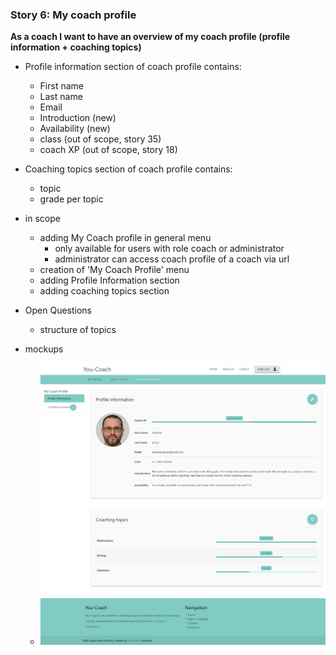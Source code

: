 ### Story 6: My coach profile

**As a coach I want to have an overview of my coach profile (profile information + coaching topics)**

 - Profile information section of coach profile contains:
     - First name
     - Last name
     - Email 
     - Introduction (new)
     - Availability (new)
     - class (out of scope, story 35)
     - coach XP (out of scope, story 18)
     
  - Coaching topics section of coach profile contains:
    - topic
    - grade per topic

  - in scope
      - adding My Coach profile in general menu
        - only available for users with role coach or administrator
        - administrator can access coach profile of a coach via url
      - creation of 'My Coach Profile' menu
      - adding Profile Information section
      - adding coaching topics section


  - Open Questions
       - structure of topics

 - mockups
     - ![signin](../img/my-coach-profile.png)
  